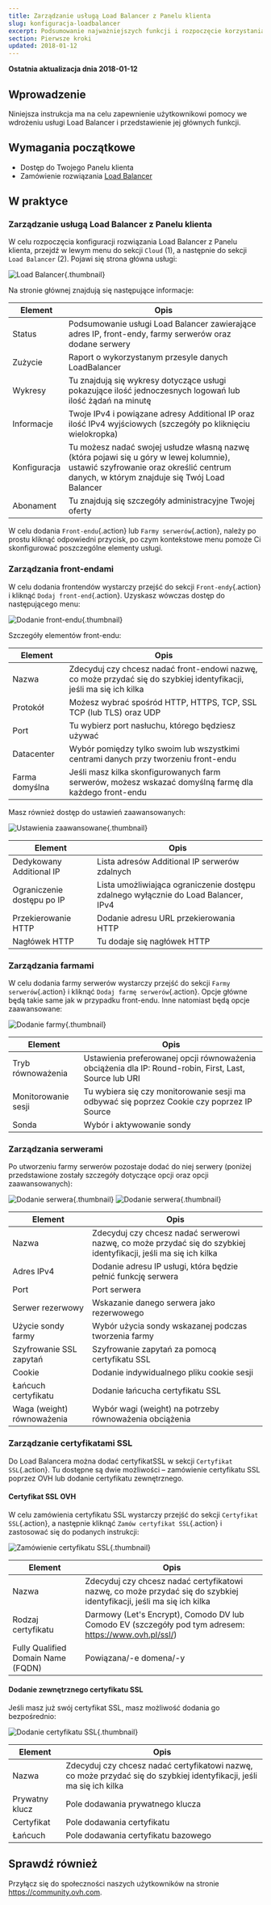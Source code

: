 ```yaml
---
title: Zarządzanie usługą Load Balancer z Panelu klienta
slug: konfiguracja-loadbalancer
excerpt: Podsumowanie najważniejszych funkcji i rozpoczęcie korzystania z usługi Load Balancer z Panelu klienta
section: Pierwsze kroki
updated: 2018-01-12
---
```


**Ostatnia aktualizacja dnia 2018-01-12**

## Wprowadzenie
Niniejsza instrukcja ma na celu zapewnienie użytkownikowi pomocy we wdrożeniu usługi Load Balancer i przedstawienie jej głównych funkcji.

## Wymagania początkowe

- Dostęp do Twojego Panelu klienta
- Zamówienie rozwiązania [Load Balancer]( https://www.ovh.pl/rozwiazania/load-balancer/)

## W praktyce

### Zarządzanie usługą Load Balancer z Panelu klienta

W celu rozpoczęcia konfiguracji rozwiązania Load Balancer z Panelu klienta, przejdź w lewym menu do sekcji `Cloud` (1), a następnie do sekcji `Load Balancer` (2). Pojawi się strona główna usługi:

![Load Balancer](images/lb_main_page.png){.thumbnail}

Na stronie głównej znajdują się następujące informacje:

|Element|Opis|
|---|---|
|Status|Podsumowanie usługi Load Balancer zawierające adres IP, front-endy, farmy serwerów oraz dodane serwery|
|Zużycie|Raport o wykorzystanym przesyle danych LoadBalancer|
|Wykresy|Tu znajdują się wykresy dotyczące usługi pokazujące ilość jednoczesnych logowań lub ilość żądań na minutę|
|Informacje|Twoje IPv4 i powiązane adresy Additional IP oraz ilość IPv4 wyjściowych (szczegóły po kliknięciu wielokropka)|
|Konfiguracja|Tu możesz nadać swojej usłudze własną nazwę (która pojawi się u góry w lewej kolumnie), ustawić szyfrowanie oraz określić centrum danych, w którym znajduje się Twój Load Balancer|
|Abonament|Tu znajdują się szczegóły administracyjne Twojej oferty|

W celu dodania `Front-endu`{.action} lub `Farmy serwerów`{.action}, należy po prostu kliknąć odpowiedni przycisk, po czym kontekstowe menu pomoże Ci skonfigurować poszczególne elementy usługi.

### Zarządzania front-endami

W celu dodania frontendów wystarczy przejść do sekcji `Front-endy`{.action} i kliknąć `Dodaj front-end`{.action}. Uzyskasz wówczas dostęp do następującego menu:

![Dodanie front-endu](images/add_frontend.png){.thumbnail}

Szczegóły elementów front-endu:

|Element|Opis|
|---|---|
|Nazwa|Zdecyduj czy chcesz nadać front-endowi nazwę, co może przydać się do szybkiej identyfikacji, jeśli ma się ich kilka|
|Protokół|Możesz wybrać spośród HTTP, HTTPS, TCP, SSL TCP (lub TLS) oraz UDP|
|Port|Tu wybierz port nasłuchu, którego będziesz używać|
|Datacenter|Wybór pomiędzy tylko swoim lub wszystkimi centrami danych przy tworzeniu front-endu|
|Farma domyślna|Jeśli masz kilka skonfigurowanych farm serwerów, możesz wskazać domyślną farmę dla każdego front-endu|

Masz również dostęp do ustawień zaawansowanych:

![Ustawienia zaawansowane](images/advanced_frontend.png){.thumbnail}

|Element|Opis|
|---|---|
|Dedykowany Additional IP|Lista adresów Additional IP serwerów zdalnych|
|Ograniczenie dostępu po IP|Lista umożliwiająca ograniczenie dostępu zdalnego wyłącznie do Load Balancer, IPv4|
|Przekierowanie HTTP|Dodanie adresu URL przekierowania HTTP|
|Nagłówek HTTP|Tu dodaje się nagłówek HTTP|

### Zarządzania farmami

W celu dodania farmy serwerów wystarczy przejść do sekcji `Farmy serwerów`{.action} i kliknąć `Dodaj farmę serwerów`{.action}. Opcje główne będą takie same jak w przypadku front-endu. Inne natomiast będą opcje zaawansowane:

![Dodanie farmy](images/advanced_cluster.png){.thumbnail}

|Element|Opis|
|---|---|
|Tryb równoważenia|Ustawienia preferowanej opcji równoważenia obciążenia dla IP: Round-robin, First, Last, Source lub URI|
|Monitorowanie sesji|Tu wybiera się czy monitorowanie sesji ma odbywać się poprzez Cookie czy poprzez IP Source|
|Sonda|Wybór i aktywowanie sondy|

### Zarządzania serwerami

Po utworzeniu farmy serwerów pozostaje dodać do niej serwery (poniżej przedstawione zostały szczegóły dotyczące opcji oraz opcji zaawansowanych):

![Dodanie serwera](images/add_server.png){.thumbnail}
![Dodanie serwera](images/add_server_advanced.png){.thumbnail}

|Element|Opis|
|---|---|
|Nazwa|Zdecyduj czy chcesz nadać serwerowi nazwę, co może przydać się do szybkiej identyfikacji, jeśli ma się ich kilka|
|Adres IPv4|Dodanie adresu IP usługi, która będzie pełnić funkcję serwera|
|Port|Port serwera|
|Serwer rezerwowy|Wskazanie danego serwera jako rezerwowego|
|Użycie sondy farmy|Wybór użycia sondy wskazanej podczas tworzenia farmy|
|Szyfrowanie SSL zapytań|Szyfrowanie zapytań za pomocą certyfikatu SSL|
|Cookie|Dodanie indywidualnego pliku cookie sesji|
|Łańcuch certyfikatu|Dodanie łańcucha certyfikatu SSL|
|Waga (weight) równoważenia|Wybór wagi (weight) na potrzeby równoważenia obciążenia|

### Zarządzanie certyfikatami SSL

Do Load Balancera można dodać  certyfikatSSL w sekcji `Certyfikat SSL`{.action}. Tu dostępne są dwie możliwości – zamówienie certyfikatu SSL poprzez OVH lub dodanie certyfikatu zewnętrznego.

#### Certyfikat SSL OVH

W celu zamówienia certyfikatu SSL wystarczy przejść do sekcji `Certyfikat SSL`{.action}, a następnie kliknąć `Zamów certyfikat SSL`{.action} i zastosować się do podanych instrukcji:

![Zamówienie certyfikatu SSL](images/ordering_ssl.png){.thumbnail}

|Element|Opis|
|---|---|
|Nazwa|Zdecyduj czy chcesz nadać certyfikatowi nazwę, co może przydać się do szybkiej identyfikacji, jeśli ma się ich kilka|
|Rodzaj certyfikatu|Darmowy (Let's Encrypt), Comodo DV lub Comodo EV (szczegóły pod tym adresem: https://www.ovh.pl/ssl/)|
|Fully Qualified Domain Name (FQDN)|Powiązana/-e domena/-y|

#### Dodanie zewnętrznego certyfikatu SSL

Jeśli masz już swój certyfikat SSL, masz możliwość dodania go bezpośrednio:

![Dodanie certyfikatu SSL](images/external_ssl.png){.thumbnail}

|Element|Opis|
|---|---|
|Nazwa|Zdecyduj czy chcesz nadać certyfikatowi nazwę, co może przydać się do szybkiej identyfikacji, jeśli ma się ich kilka|
|Prywatny klucz|Pole dodawania prywatnego klucza|
|Certyfikat|Pole dodawania certyfikatu|
|Łańcuch|Pole dodawania certyfikatu bazowego|

## Sprawdź również

Przyłącz się do społeczności naszych użytkowników na stronie <https://community.ovh.com>.
